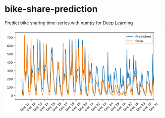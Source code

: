 # bike-share-prediction
Predict bike sharing time-series with numpy for Deep Learning

![Screenshot](/screenshots/prediction.png?raw=true)
